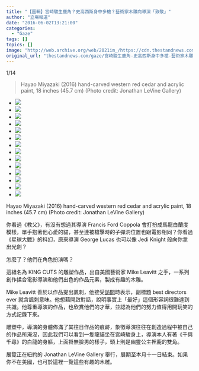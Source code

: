 ```yaml
---
title: "【圖輯】宮崎駿生鹿角？史高西斯身中多槍？藝術家木雕向導演「致敬」"
author: "立場報道"
date: "2016-06-02T13:21:00"
categories:
  - "Gaze"
tags: []
topics: []
image: "http://web.archive.org/web/2021im_/https://cdn.thestandnews.com/media/photos/gallery/81/cache/Mike-Leavitt_Hayao-Miyazaki_1_hvJYG_1Cc8g_300x200cropcenter.png"
original_url: "thestandnews.com/gaze/宮崎駿生鹿角-史高西斯身中多槍-藝術家木雕向導演-致敬"
---
```

[](#)[](#)

[](#)1/14[](#)

> Hayao Miyazaki (2016) hand-carved western red cedar and acrylic paint, 18 inches (45.7 cm) (Photo credit: Jonathan LeVine Gallery)

*   ![](http://web.archive.org/web/2021im_/https://cdn.thestandnews.com/media/photos/gallery/81/cache/Mike-Leavitt_Hayao-Miyazaki_1_hvJYG_1Cc8g_300x200cropcenter.png)
*   ![](http://web.archive.org/web/2021im_/https://cdn.thestandnews.com/media/photos/gallery/81/cache/Mike-Leavitt_Woody-Allen_1_Wnv16_300x200cropcenter.jpg)
*   ![](http://web.archive.org/web/2021im_/https://cdn.thestandnews.com/media/photos/gallery/81/cache/Mike-Leavitt_Tim-Burton_1_9Ee4j_300x200cropcenter.jpg)
*   ![](http://web.archive.org/web/2021im_/https://cdn.thestandnews.com/media/photos/gallery/81/cache/Mike-Leavitt_Steven-Spielberg-1_80a1N_300x200cropcenter.jpg)
*   ![](http://web.archive.org/web/2021im_/https://cdn.thestandnews.com/media/photos/gallery/81/cache/Mike-Leavitt_Stanley-Kubrick_1_o8XUH_300x200cropcenter.jpg)
*   ![](http://web.archive.org/web/2021im_/https://cdn.thestandnews.com/media/photos/gallery/81/cache/Mike-Leavitt_Spike-Lee_1_tTKZD_300x200cropcenter.jpg)
*   ![](http://web.archive.org/web/2021im_/https://cdn.thestandnews.com/media/photos/gallery/81/cache/Mike-Leavitt_Quentin-Tarantino_1_qBvrz_300x200cropcenter.jpg)
*   ![](http://web.archive.org/web/2021im_/https://cdn.thestandnews.com/media/photos/gallery/81/cache/Mike-Leavitt_Orson-Welles-1_fMKP4_300x200cropcenter.jpg)
*   ![](http://web.archive.org/web/2021im_/https://cdn.thestandnews.com/media/photos/gallery/81/cache/Mike-Leavitt_Martin-Scorsese-1_oT3s6_300x200cropcenter.jpg)
*   ![](http://web.archive.org/web/2021im_/https://cdn.thestandnews.com/media/photos/gallery/81/cache/Mike-Leavitt_Kathryn-Bigelow-1_x0zBB_300x200cropcenter.jpg)
*   ![](http://web.archive.org/web/2021im_/https://cdn.thestandnews.com/media/photos/gallery/81/cache/Mike-Leavitt_James-Cameron-1_pJqLT_300x200cropcenter.jpg)
*   ![](http://web.archive.org/web/2021im_/https://cdn.thestandnews.com/media/photos/gallery/81/cache/Mike-Leavitt_Francis-Ford-Coppola-1_20ESw_300x200cropcenter.jpg)
*   ![](http://web.archive.org/web/2021im_/https://cdn.thestandnews.com/media/photos/gallery/81/cache/Mike-Leavitt_David-Lynch_1_rRQKH_300x200cropcenter.jpg)
*   ![](http://web.archive.org/web/2021im_/https://cdn.thestandnews.com/media/photos/gallery/81/cache/Mike-Leavitt_Alfred-Hitchcock_1-1_3lLIp_300x200cropcenter.jpg)

Hayao Miyazaki (2016) hand-carved western red cedar and acrylic paint, 18 inches (45.7 cm) (Photo credit: Jonathan LeVine Gallery)

你看過《教父》，有沒有想過其導演 Francis Ford Coppola 會打扮成馬龍白蘭度模樣，單手抱著他心愛的貓，甚至連被槍擊時的子彈洞位置也跟電影相同？你看過《星球大戰》的科幻，原來導演 George Lucas 也可以像 Jedi Knight 般向你拿出光劍？

怎麼了？他們在角色扮演嗎？

這組名為 KING CUTS 的雕塑作品，出自美國藝術家 Mike Leavitt 之手，一系列創作揉合電影導演和他們出色的作品元素，製成有趣的木雕。

Mike Leavitt 善於以作品提出諷刺，他接受[訪問](http://web.archive.org/web/20210628171954/http://jonathanlevinegallery.com/interview-mike-leavitt-prohbtd/)時表示，副標題 best directors ever 就含諷刺意味。他想藉開啟對話，說明事實上「最好」這個形容詞很難達到共識。他尊重導演的作品，也欣賞他們的才華，並認為他們的努力值得用開玩笑的方式記錄下來。

雕塑中，導演的身體佈滿了其往日作品的痕跡，象徵導演往往在創造過程中被自己的作品所淹沒，因此我們可以看到一隻龍貓坐在宮崎駿身上，導演本人有著《千與千尋》的白龍的身軀，上面掛無臉男的樣子，頭上則是幽靈公主裡鹿的雙角。

展覽正在紐約的 Jonathan LeVine Gallery 舉行，展期至本月十一日結束。如果你不在美國，也可於這裡一覽這些有趣的木雕。
